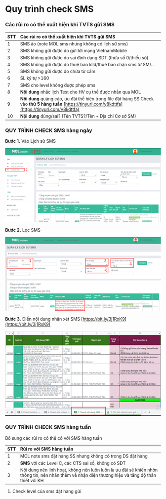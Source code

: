 # Quy trình check SMS

### Các rủi ro có thể xuất hiện khi TVTS gửi SMS

| STT | Các rủi ro có thể xuất hiện khi TVTS gửi SMS |
| :--- | :--- |
| 1 | SMS ảo \(note MOL sms nhưng không có lịch sử sms\) |
| 2 | SMS không gửi được do gửi tới mạng VietnamMobile |
| 3 | SMS không gửi được do sai định dạng SDT \(thừa số 0/thiếu số\) |
| 4 | SMS không gửi được do thuê bao klld/thuê bao chặn sms từ SM/... |
| 5 | SMS không gửi được do chứa từ cấm |
| 6 | SL ký tự &gt;160 |
| 7 | SMS cho level không được phép sms |
| 8 | **Nội dung** nhắc lịch Test cho HV cụ thể được nhắn qua MOL |
| 9 | **Nội dung** quảng cáo, ưu đãi thể hiện trong file đặt hàng SS                                   Check vào **thứ 5 hàng tuần** [https://tinyurl.com/y8kdttfa](https://tinyurl.com/y8kdttfa) |
| 10 | **Nội dung** đúng/sai? \(Tên TVTS?/Tên + Địa chỉ Cơ sở SM\) |

### **QUY TRÌNH CHECK SMS h**àng ngày

**Bước 1.** Vào Lịch sử SMS

![&#x110;&#x1EA3;o chi&#x1EC1;u m&#x169;i t&#xEA;n --&amp;gt; Click &quot;L&#x1ECB;ch s&#x1EED; SMS&quot;](../../../.gitbook/assets/1%20%289%29.png)

**Bước 2.** Lọc SMS

![](../../../.gitbook/assets/2%20%288%29.png)

**Bước 3.** Điền nội dung nhận xét SMS [https://bit.ly/3j1RxK9](https://bit.ly/3j1RxK9)

![](../../../.gitbook/assets/3%20%288%29.png)

### QUY TRÌNH CHECK SMS hàng tuần

Bổ sung các rủi ro có thể có với SMS hàng tuần

| STT | Rủi ro với SMS hàng tuần |
| :--- | :--- |
| 1 | MOL note sms đặt hàng SS nhưng không có trong DS đặt hàng |
| 2 |  **SMS** với các Level C, các CTS sai số, không có SĐT |
| 3 | Nội dung nên linh hoạt, không nên luôn luôn là ưu đãi sẽ khiến nhờn thông tin, nên nhắn thêm về nhận diện thương hiệu và tăng độ thân thiết với KH |

1. Check level của sms đặt hàng gửi

